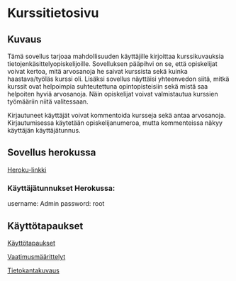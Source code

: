 # Kurssitietosivu

## Kuvaus

Tämä sovellus tarjoaa mahdollisuuden käyttäjille kirjoittaa kurssikuvauksia tietojenkäsittelyopiskelijoille.
Sovelluksen pääpihvi on se, että opiskelijat voivat kertoa, mitä arvosanoja he saivat kurssista sekä kuinka 
haastava/työläs kurssi oli. Lisäksi sovellus näyttäisi yhteenvedon siitä, mitkä kurssit ovat helpoimpia suhteutettuna opintopisteisiin sekä mistä saa helpoiten hyviä arvosanoja. Näin opiskelijat voivat valmistautua kurssien työmääriin niitä valitessaan.

Kirjautuneet käyttäjät voivat kommentoida kursseja sekä antaa arvosanoja. Kirjautumisessa käytetään opiskelijanumeroa, mutta kommenteissa näkyy käyttäjän käyttäjätunnus.

## Sovellus herokussa

[Heroku-linkki](https://matalaita.herokuapp.com/)

### Käyttäjätunnukset Herokussa:
username: Admin
password: root

## Käyttötapaukset

[Käyttötapaukset](https://github.com/Varjokorento/tsohasovellus19/blob/master/documentation/userstories.md)

[Vaatimusmäärittelyt](https://github.com/Varjokorento/tsohasovellus19/blob/master/documentation/Specifications.md)

[Tietokantakuvaus](https://github.com/Varjokorento/tsohasovellus19/blob/master/documentation/Databasestructure.md)
